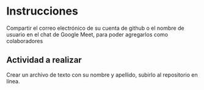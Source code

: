 # Instrucciones

Compartir el correo electrónico de su cuenta de github o el nombre de usuario en el chat de Google Meet,
para poder agregarlos como colaboradores

## Actividad a realizar
Crear un archivo de texto con su nombre y apellido, subirlo al repositorio en línea.
